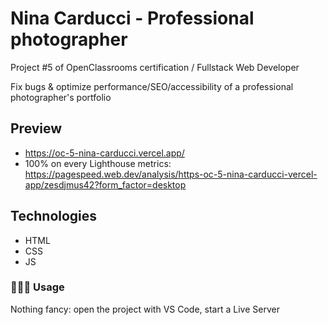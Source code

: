 # Nina Carducci - Professional photographer

Project #5 of OpenClassrooms certification / Fullstack Web Developer

Fix bugs & optimize performance/SEO/accessibility of a professional photographer's portfolio

## Preview

-   https://oc-5-nina-carducci.vercel.app/
-   100% on every Lighthouse metrics: https://pagespeed.web.dev/analysis/https-oc-5-nina-carducci-vercel-app/zesdjmus42?form_factor=desktop

## Technologies

-   HTML
-   CSS
-   JS

### 🧑🏻‍💻 Usage

Nothing fancy: open the project with VS Code, start a Live Server
